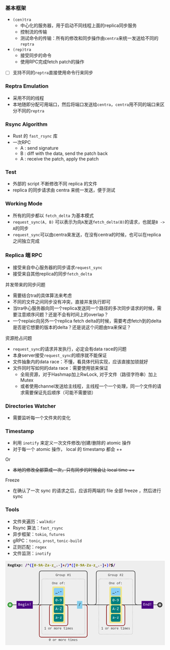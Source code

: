 ### 基本框架

- `(cen)tra`
  - 中心化的服务器，用于启动不同线程上面的replica同步服务
  - 控制流的传输
  - 测试命令的传输：所有的修改和同步操作由`centra`来统一发送给不同的`reptra`
- `(rep)tra`
  - 接受同步的命令
  - 使用RPC完成fetch patch的操作
- [ ] 支持不同的`reptra`直接使用命令行来同步

### Reptra Emulation

- 采用不同的线程
- 本地随即分配可用端口，然后将端口发送给`centra`，`centra`用不同的端口来区分不同的`reptra`

###  Rsync Algorithm

- Rust 的 `fast_rsync` 库
- 一次RPC
  - A : send signature
  - B : diff with the data, send the patch back
  - A : receive the patch, apply the patch

### Test

- 外部的 script 不断修改不同 replica 的文件
- replica 的同步请求由 centra 来统一发送，便于测试

### Working Mode

- 所有的同步都以 `fetch_delta` 为基本模式
- `request_sync(A, B)` 可以表示为向`A`发送`fetch_delta(B)`的请求，也就是`B -> A`的同步
- `request_sync`可以由centra来发送，在没有centra的时候，也可以在replica之间独立完成

### Replica 端 RPC

- 接受来自中心服务器的同步请求`request_sync`
- 接受来自其他replica的同步`fetch_delta`

并发带来的同步问题

- 需要结合tra的具体算法来考虑
- 不同的文件之间同步没有冲突，直接并发执行即可
- 当tra中心服务器向同一个replica发送同一个路径的多次同步请求的时候，需要注意顺序问题？还是不会有时间上的overlap？
- 一个replaic向另外一个replica fetch delta的时候，需要考虑fetch到的delta是否是它想要的版本的delta？还是说这个问题由tra来保证？

资源抢占问题

- `request_sync`的请求并发执行，必定会有data race的问题
- 本身server接受`request_sync`的顺序就不能保证
- 文件抽象内的data race：不懂，看具体代码实现，应该直接加锁就好
- 文件同时写如何的data race：需要使用锁来保证
  - 全局资源，对于Hashmap加上RwLock, 对于文件（路径字符串）加上Mutex
  - 或者使用channel发送给主线程，主线程一个一个处理，同一个文件的请求需要保证先后顺序（可能不需要锁）

### Directories Watcher

- 需要监听每一个文件夹的变化
### Timestamp

- 利用 `inotify` 来定义一次文件修改/创建/删除的 atomic 操作
- 对于每一个 atomic 操作， local 的 timestamp 都会 ++

Or 

- ~~本地的修改全部算成一次，只有同步的时候会让 local time ++~~

Freeze


- 在确认了一次 sync 的请求之后，应该将两端的 file 全部 freeze ，然后进行 sync

### Tools

- 文件夹遍历：`walkdir`
- Rsync 算法：`fast_rsync`
- 异步框架：`tokio`, `futures`
- gRPC：`tonic`, `prost`, `tonic-build`
- 正则匹配：`regex`
- 文件监测：`inotify`

<img src="assets/path-checker.png" alt="relative-path" style="zoom:67%;" />